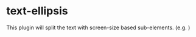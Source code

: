 # text-ellipsis
This plugin will split the text with screen-size based sub-elements. (e.g. <span class="ellipsis-lg"></span>)
